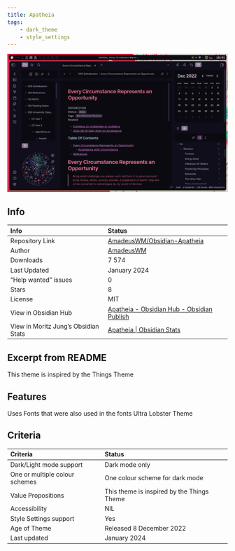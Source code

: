 ```yaml
---
title: Apatheia
tags:
    - dark_theme
    - style_settings
---
```


<img src="https://raw.githubusercontent.com/AmadeusWM/Obsidian-Apatheia/refs/heads/main/assets/promo_screenshot1920x1200.png">

## Info
| Info | Status |
| :--- | :--- |
| Repository Link | [AmadeusWM/Obsidian-Apatheia](https://github.com/AmadeusWM/Obsidian-Apatheia)  |
| Author | [AmadeusWM](https://github.com/AmadeusWM)  |
| Downloads | 7 574 |
| Last Updated | January 2024 |
| “Help wanted” issues | 0 |
| Stars | 8 |
| License | MIT |
| View in Obsidian Hub | [Apatheia \- Obsidian Hub \- Obsidian Publish](https://publish.obsidian.md/hub/02+-+Community+Expansions/02.05+All+Community+Expansions/Themes/Apatheia) |
| View in Moritz Jung’s Obsidian Stats | [Apatheia \| Obsidian Stats](https://www.moritzjung.dev/obsidian-stats/themes/apatheia/)  |

## Excerpt from README
This theme is inspired by the Things Theme

## Features
Uses Fonts that were also used in the fonts Ultra Lobster Theme

## Criteria
| Criteria | Status | 
| :--- | :--- | 
| Dark/Light mode support | Dark mode only | 
| One or multiple colour schemes | One colour scheme for dark mode | 
| Value Propositions | This theme is inspired by the Things Theme | 
| Accessibility | NIL | 
| Style Settings support | Yes | 
| Age of Theme | Released 8 December 2022 | 
| Last updated | January 2024 | 